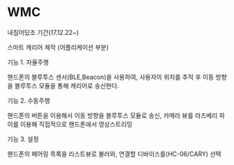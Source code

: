 # WMC
내짐어딨조
기간(17.12.22~)

스마트 캐리어 제작 (어플리케이션 부분)

기능 1. 자율주행

핸드폰의 블루투스 센서(BLE,Beacon)을 사용하여, 
사용자의 위치를 추적 후 이동 방향을 블루투스 모듈을 통해 캐리어로 송신한다.

기능 2. 수동주행

핸드폰의 버튼을 이용해서 이동 방향을 블루투스 모듈로 송신, 
카메라 뷰를 라즈베리 파이를 이용해 직접적으로 핸드폰에서 영상스트리밍

기능 3. 설정

핸드폰의 페어링 목록을 리스트뷰로 불러와,
연결할 디바이스를(HC-06/CARY) 선택
